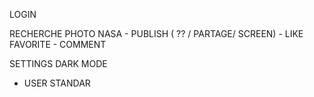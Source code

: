 LOGIN

RECHERCHE PHOTO NASA
    - PUBLISH ( ?? / PARTAGE/ SCREEN)
    - LIKE FAVORITE
    - COMMENT

SETTINGS DARK MODE
- USER STANDAR


